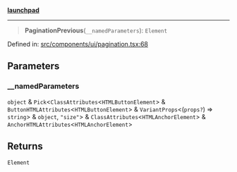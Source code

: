[**launchpad**](index.md)

***

> **PaginationPrevious**(`__namedParameters`): `Element`

Defined in: [src/components/ui/pagination.tsx:68](https://github.com/victorbratov/launchpad/blob/35b0965dd86b05a55a9206d809917613bd599c25/src/components/ui/pagination.tsx#L68)

## Parameters

### \_\_namedParameters

`object` & `Pick`\<`ClassAttributes`\<`HTMLButtonElement`\> & `ButtonHTMLAttributes`\<`HTMLButtonElement`\> & `VariantProps`\<(`props?`) => `string`\> & `object`, `"size"`\> & `ClassAttributes`\<`HTMLAnchorElement`\> & `AnchorHTMLAttributes`\<`HTMLAnchorElement`\>

## Returns

`Element`
